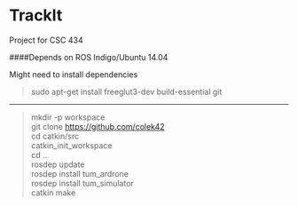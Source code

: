 # TrackIt
Project for CSC 434

####Depends on
ROS Indigo/Ubuntu 14.04


Might need to install dependencies
> sudo apt-get install freeglut3-dev build-essential git
  
-------

>mkdir -p workspace  
>git clone https://github.com/colek42  
>cd catkin/src  
>catkin_init_workspace  
>cd ..  
>rosdep update  
>rosdep install tum_ardrone  
>rosdep install tum_simulator  
>catkin make  



